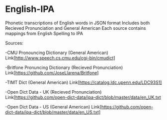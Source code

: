 # English-IPA
Phonetic transcriptions of English words in JSON format
Includes both Recieved Pronunciation and General American
Each source contains mappings from English Spelling to IPA

Sources:

-CMU Pronouncing Dictionary (General American) <br>
Link[http://www.speech.cs.cmu.edu/cgi-bin/cmudict]

-Britfone Pronuncing Dictionary (Recieved Pronunciation)
Link[https://github.com/JoseLlarena/Britfone]

-TIMT Dict (General American)
Link[https://catalog.ldc.upenn.edu/LDC93S1]

-Open Dict Data - UK (Recieved Pronunciation)
Link[https://github.com/open-dict-data/ipa-dict/blob/master/data/en_UK.txt

-Open Dict Data - US (General American)
Link[https://github.com/open-dict-data/ipa-dict/blob/master/data/en_US.txt]
